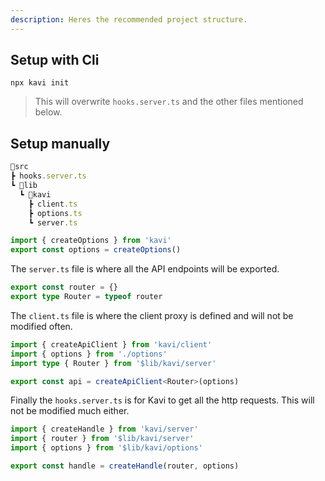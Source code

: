 ```yaml
---
description: Heres the recommended project structure.
---
```

## Setup with Cli
```
npx kavi init
```
> This will overwrite `hooks.server.ts` and the other files mentioned below.

## Setup manually
```ts
📂src
┣ hooks.server.ts
┗ 📂lib
  ┗ 📂kavi
    ┣ client.ts
    ┣ options.ts
    ┗ server.ts
```
```ts file=options.ts
import { createOptions } from 'kavi'
export const options = createOptions()
```

The `server.ts` file is where all the API endpoints will be exported.
```ts file=server.ts
export const router = {}
export type Router = typeof router
```
The `client.ts` file is where the client proxy is defined and will not be modified often.
```ts file=client.ts
import { createApiClient } from 'kavi/client'
import { options } from './options'
import type { Router } from '$lib/kavi/server'

export const api = createApiClient<Router>(options)
```
Finally the `hooks.server.ts` is for Kavi to get all the http requests. This will not be modified much either.
```ts file=hooks.server.ts
import { createHandle } from 'kavi/server'
import { router } from '$lib/kavi/server'
import { options } from '$lib/kavi/options'

export const handle = createHandle(router, options)
```